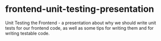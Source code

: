 # frontend-unit-testing-presentation
Unit Testing the Frontend - a presentation about why we should write unit tests for our frontend code, as well as some tips for writing them and for writing testable code.
